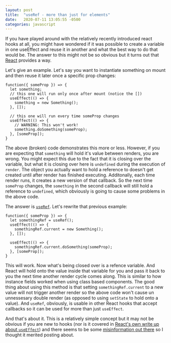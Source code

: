 ```yaml
---
layout: post
title:  "useRef - more than just for elements"
date:   2020-07-11 13:05:55 -0500
categories: javascript
---
```

If you have played around with the relatively recently introduced react hooks at all, you might have wondered if it was possible to create a variable in one useEffect and reuse it in another and what the best way to do that would be.  The answer to this might not be so obvious but it turns out that [React](https://reactjs.org/) provides a way.

Let's give an example.  Let's say you want to instantiate something on mount and then reuse it later once a specific prop changes:

    function({ someProp }) => {
      let something;
      // this one will run only once after mount (notice the [])
      useEffect(() => {
        something = new Something();
      }, []);
    
      // this one will run every time someProp changes
      useEffect(() => {
        // WARNING: This won't work!
        something.doSomething(someProp);
      }, [someProp]);
    }

The above (broken) code demonstrates this more or less.  However, if you are expecting that `something` will hold it's value between renders, you are wrong.  You might expect this due to the fact that it is closing over the variable, but what it is closing over here is `undefined` during the execution of `render`.  The object you actually want to hold a reference to doesn't get created until after render has finished executing.  Additonally, each time render runs, it creates a new version of that callback.  So the next time `someProp` changes, the `something` in the second callback will still hold a reference to `undefined`, which obviously is going to cause some problems in the above code.

The answer is [`useRef`](https://reactjs.org/docs/hooks-reference.html#useref).  Let's rewrite that previous example: 

    function({ someProp }) => {
      let somethingRef = useRef();
      useEffect(() => {
        somethingRef.current = new Something();
      }, []);
    
      useEffect(() => {
        somethingRef.current.doSomething(someProp);
      }, [someProp]);
    }

This will work.  Now what's being closed over is a refence variable.  And React will hold onto the value inside that variable for you and pass it back to you the next time another render cycle comes along.  This is similar to how instance fields worked when using class based components.  The good thing about using this method is that setting `somethingRef.current` to a new value will not trigger another render so the above code won't cause un unnessesary double render (as opposed to using `setState` to hold onto a value).  And `useRef`, obviously, is usable in other React hooks that accept callbacks so it can be used for more than just `useEffect`.

And that's about it.  This is a relatively simple concept but it may not be obvious if you are new to hooks (nor is it covered in [React's own write up about `useEffect`](https://reactjs.org/docs/hooks-effect.html)) and there seems to be some [misinformation out there](https://stackoverflow.com/questions/58140009/how-to-use-variable-declared-in-useeffect-in-another-function) so I thought it merited posting about.